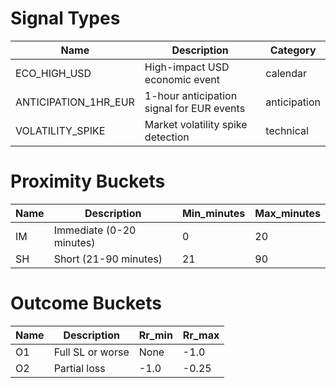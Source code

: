 # Signal Types
| Name | Description | Category |
|--- | --- | --- |
| ECO_HIGH_USD | High-impact USD economic event | calendar |
| ANTICIPATION_1HR_EUR | 1-hour anticipation signal for EUR events | anticipation |
| VOLATILITY_SPIKE | Market volatility spike detection | technical |

# Proximity Buckets
| Name | Description | Min_minutes | Max_minutes |
|--- | --- | --- | --- |
| IM | Immediate (0-20 minutes) | 0 | 20 |
| SH | Short (21-90 minutes) | 21 | 90 |

# Outcome Buckets
| Name | Description | Rr_min | Rr_max |
|--- | --- | --- | --- |
| O1 | Full SL or worse | None | -1.0 |
| O2 | Partial loss | -1.0 | -0.25 |
